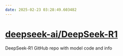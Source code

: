 ```yaml
---
date: 2025-02-23 03:28:49.603482
---
```


# [deepseek-ai/DeepSeek-R1](https://github.com/deepseek-ai/DeepSeek-R1)

DeepSeek-R1 GitHub repo with model code and info